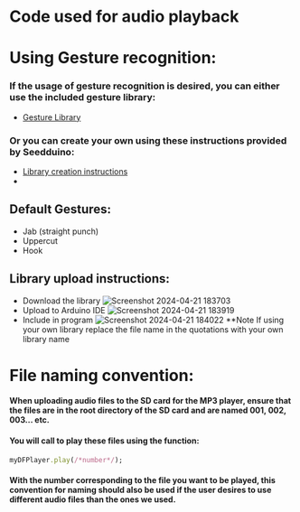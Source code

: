 # Code used for audio playback

# Using Gesture recognition:
### If the usage of gesture recognition is desired, you can either use the included gesture library:
  - [Gesture Library](https://github.com/Wafflom/MIT-CRE-AT-E-team-HAPlas/tree/48943a845ded3df958085c8eb5ed810e9c71b0dc/Code/Gesture%20Library)
### Or you can create your own using these instructions provided by Seedduino:
  - [Library creation instructions](https://wiki.seeedstudio.com/XIAOEI/)
  - 
## Default Gestures:
  - Jab (straight punch)
  - Uppercut
  - Hook
## Library upload instructions:
  - Download the library
![Screenshot 2024-04-21 183703](https://github.com/Wafflom/MIT-CRE-AT-E-team-HAPlas/assets/128776051/e48cb4b2-0d56-455a-828c-47c96e58ffa5)
  - Upload to Arduino IDE
![Screenshot 2024-04-21 183919](https://github.com/Wafflom/MIT-CRE-AT-E-team-HAPlas/assets/128776051/05f53333-7181-4f0a-af25-1892250372d7)
  - Include in program
![Screenshot 2024-04-21 184022](https://github.com/Wafflom/MIT-CRE-AT-E-team-HAPlas/assets/128776051/73bcea69-021c-4e95-9af9-a23d9a30ee7a)
  **Note If using your own library replace the file name in the quotations with your own library name

# File naming convention:
#### When uploading audio files to the SD card for the MP3 player, ensure that the files are in the root directory of the SD card and are named 001, 002, 003... etc. 
#### You will call to play these files using the function:
```ruby
myDFPlayer.play(/*number*/);
```
#### With the number corresponding to the file you want to be played, this convention for naming should also be used if the user desires to use different audio files than the ones we used.



